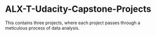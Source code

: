# ALX-T-Udacity-Capstone-Projects

This contains three projects, where each project passes through a meticulous process of data analysis.
